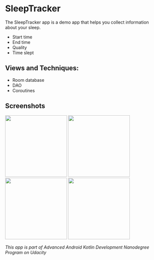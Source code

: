 # SleepTracker

The SleepTracker app is a demo app that helps you collect information about your sleep.

* Start time
* End time
* Quality
* Time slept

## Views and Techniques:

* Room database
* DAO
* Coroutines

## Screenshots
<p float = "left">
<img src="https://user-images.githubusercontent.com/48512714/180123116-505712df-73b4-4a84-b0ac-4d3d67526244.png" width ="200">
<img src="https://user-images.githubusercontent.com/48512714/180123084-687df579-ceb5-48c9-a805-ba4aa8f2b158.png" width ="200">
<img src="https://user-images.githubusercontent.com/48512714/180123001-a0bfef66-8294-4b6e-852f-306a7b86f559.png" width ="200">
<img src="https://user-images.githubusercontent.com/48512714/182369471-e0fa343c-60b4-4f62-99ee-19001d91ef07.png" width="200">
</p>

*This app is part of Advanced Android Kotlin Development Nanodegree Program on Udacity*
